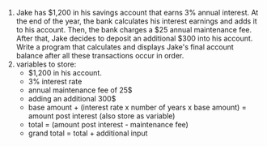 1. Jake has $1,200 in his savings account that earns 3% annual interest. At the end of the year, the bank calculates his interest earnings and adds it to his account. Then, the bank charges a $25 annual maintenance fee. After that, Jake decides to deposit an additional $300 into his account. Write a program that calculates and displays Jake's final account balance after all these transactions occur in order.
2. variables to store:
    - $1,200 in his account.
    - 3% interest rate
    - annual maintenance fee of 25$
    - adding an additional 300$
    - base amount + (interest rate x number of years x base amount) = amount post interest (also store as variable)
    - total = (amount post interest - maintenance fee)
    - grand total = total + additional input
